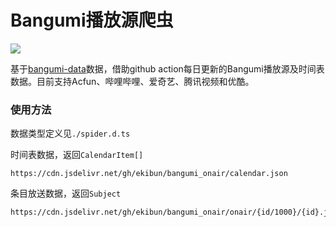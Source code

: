 <!--
 * @Description: read me
 * @Author: ekibun
 * @Date: 2020-06-15 20:10:56
 * @LastEditors: ekibun
 * @LastEditTime: 2020-06-15 21:51:43
--> 
# Bangumi播放源爬虫

[![](https://data.jsdelivr.com/v1/package/gh/ekibun/bangumi_onair/badge)](https://www.jsdelivr.com/package/gh/ekibun/bangumi_onair)

基于[bangumi-data](https://github.com/bangumi-data/bangumi-data)数据，借助github action每日更新的Bangumi播放源及时间表数据。目前支持Acfun、哔哩哔哩、爱奇艺、腾讯视频和优酷。

### 使用方法

数据类型定义见`./spider.d.ts`

时间表数据，返回`CalendarItem[]`
```
https://cdn.jsdelivr.net/gh/ekibun/bangumi_onair/calendar.json
```

条目放送数据，返回`Subject`
```
https://cdn.jsdelivr.net/gh/ekibun/bangumi_onair/onair/{id/1000}/{id}.json
```
